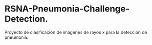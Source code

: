 # RSNA-Pneumonia-Challenge-Detection.
Proyecto de clasificación de imágenes de rayos x para la detección de pneumonia. 

